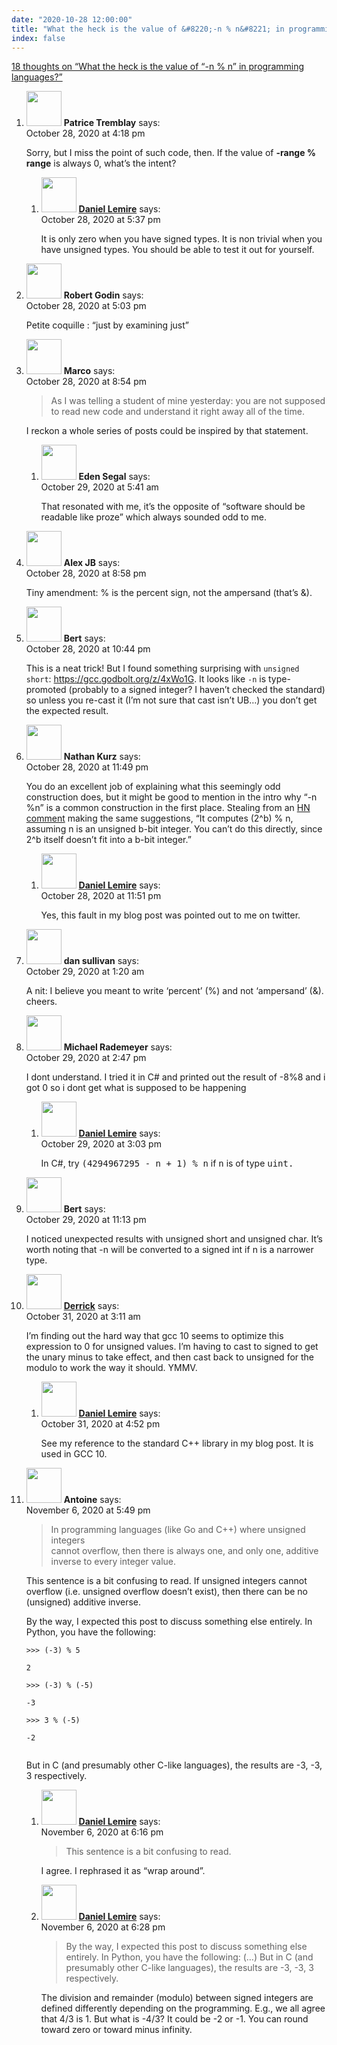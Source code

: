 ```yaml
---
date: "2020-10-28 12:00:00"
title: "What the heck is the value of &#8220;-n % n&#8221; in programming languages?"
index: false
---
```


[18 thoughts on &ldquo;What the heck is the value of &#8220;-n % n&#8221; in programming languages?&rdquo;](/lemire/blog/2020/10-28-what-the-heck-is-the-value-of-n-n-in-programming-languages)

<ol class="comment-list">
<li id="comment-556383" class="comment even thread-even depth-1 parent">
<div class="comment-author vcard">
<img alt src="https://secure.gravatar.com/avatar/07d4b484c6b2bebf3510163647c2f6dc?s=56&#038;d=mm&#038;r=g" srcset="https://secure.gravatar.com/avatar/07d4b484c6b2bebf3510163647c2f6dc?s=112&#038;d=mm&#038;r=g 2x" class="avatar avatar-56 photo" height="56" width="56" decoding="async" /> <b class="fn">Patrice Tremblay</b> <span class="says">says:</span> </div>
<div class="comment-metadata"><time datetime="2020-10-28T16:18:13+00:00">October 28, 2020 at 4:18 pm</time></a> </div>
<div class="comment-content">
<p>Sorry, but I miss the point of such code, then. If the value of <strong>-range % range</strong> is always 0, what&rsquo;s the intent?</p>
</div>
<ol class="children">
<li id="comment-556385" class="comment byuser comment-author-lemire bypostauthor odd alt depth-2">
<div class="comment-author vcard">
<img alt src="https://secure.gravatar.com/avatar/2ca999bef9535950f5b84281a4dab006?s=56&#038;d=mm&#038;r=g" srcset="https://secure.gravatar.com/avatar/2ca999bef9535950f5b84281a4dab006?s=112&#038;d=mm&#038;r=g 2x" class="avatar avatar-56 photo" height="56" width="56" decoding="async" /> <b class="fn"><a href="https://lemire.me/en/" class="url" rel="ugc">Daniel Lemire</a></b> <span class="says">says:</span> </div>
<div class="comment-metadata"><time datetime="2020-10-28T17:37:09+00:00">October 28, 2020 at 5:37 pm</time></a> </div>
<div class="comment-content">
<p>It is only zero when you have signed types. It is non trivial when you have unsigned types. You should be able to test it out for yourself.</p>
</div>
</li>
</ol>
</li>
<li id="comment-556384" class="comment even thread-odd thread-alt depth-1">
<div class="comment-author vcard">
<img alt src="https://secure.gravatar.com/avatar/56cf0d83dc108a339f7617bc12bd7a75?s=56&#038;d=mm&#038;r=g" srcset="https://secure.gravatar.com/avatar/56cf0d83dc108a339f7617bc12bd7a75?s=112&#038;d=mm&#038;r=g 2x" class="avatar avatar-56 photo" height="56" width="56" loading="lazy" decoding="async" /> <b class="fn">Robert Godin</b> <span class="says">says:</span> </div>
<div class="comment-metadata"><time datetime="2020-10-28T17:03:21+00:00">October 28, 2020 at 5:03 pm</time></a> </div>
<div class="comment-content">
<p>Petite coquille : &ldquo;just by examining just&rdquo;</p>
</div>
</li>
<li id="comment-556405" class="comment odd alt thread-even depth-1 parent">
<div class="comment-author vcard">
<img alt src="https://secure.gravatar.com/avatar/4919386b4d3a64de8d79d70f652c5b90?s=56&#038;d=mm&#038;r=g" srcset="https://secure.gravatar.com/avatar/4919386b4d3a64de8d79d70f652c5b90?s=112&#038;d=mm&#038;r=g 2x" class="avatar avatar-56 photo" height="56" width="56" loading="lazy" decoding="async" /> <b class="fn">Marco</b> <span class="says">says:</span> </div>
<div class="comment-metadata"><time datetime="2020-10-28T20:54:46+00:00">October 28, 2020 at 8:54 pm</time></a> </div>
<div class="comment-content">
<blockquote><p>
As I was telling a student of mine yesterday: you are not supposed to read new code and understand it right away all of the time.
</p></blockquote>
<p>I reckon a whole series of posts could be inspired by that statement.</p>
</div>
<ol class="children">
<li id="comment-556447" class="comment even depth-2">
<div class="comment-author vcard">
<img alt src="https://secure.gravatar.com/avatar/d081923c9998bd094289a54a0ee1045b?s=56&#038;d=mm&#038;r=g" srcset="https://secure.gravatar.com/avatar/d081923c9998bd094289a54a0ee1045b?s=112&#038;d=mm&#038;r=g 2x" class="avatar avatar-56 photo" height="56" width="56" loading="lazy" decoding="async" /> <b class="fn">Eden Segal</b> <span class="says">says:</span> </div>
<div class="comment-metadata"><time datetime="2020-10-29T05:41:26+00:00">October 29, 2020 at 5:41 am</time></a> </div>
<div class="comment-content">
<p>That resonated with me, it&rsquo;s the opposite of &ldquo;software should be readable like proze&rdquo; which always sounded odd to me.</p>
</div>
</li>
</ol>
</li>
<li id="comment-556406" class="comment odd alt thread-odd thread-alt depth-1">
<div class="comment-author vcard">
<img alt src="https://secure.gravatar.com/avatar/094d46275192922435ee4adaf57136cb?s=56&#038;d=mm&#038;r=g" srcset="https://secure.gravatar.com/avatar/094d46275192922435ee4adaf57136cb?s=112&#038;d=mm&#038;r=g 2x" class="avatar avatar-56 photo" height="56" width="56" loading="lazy" decoding="async" /> <b class="fn">Alex JB</b> <span class="says">says:</span> </div>
<div class="comment-metadata"><time datetime="2020-10-28T20:58:35+00:00">October 28, 2020 at 8:58 pm</time></a> </div>
<div class="comment-content">
<p>Tiny amendment: % is the percent sign, not the ampersand (that&rsquo;s &amp;).</p>
</div>
</li>
<li id="comment-556413" class="comment even thread-even depth-1">
<div class="comment-author vcard">
<img alt src="https://secure.gravatar.com/avatar/17be705e4e71f71e4d54b27039a786d9?s=56&#038;d=mm&#038;r=g" srcset="https://secure.gravatar.com/avatar/17be705e4e71f71e4d54b27039a786d9?s=112&#038;d=mm&#038;r=g 2x" class="avatar avatar-56 photo" height="56" width="56" loading="lazy" decoding="async" /> <b class="fn">Bert</b> <span class="says">says:</span> </div>
<div class="comment-metadata"><time datetime="2020-10-28T22:44:34+00:00">October 28, 2020 at 10:44 pm</time></a> </div>
<div class="comment-content">
<p>This is a neat trick! But I found something surprising with <code>unsigned short</code>: <a href="https://gcc.godbolt.org/z/4xWo1G" rel="nofollow ugc">https://gcc.godbolt.org/z/4xWo1G</a>. It looks like <code>-n</code> is type-promoted (probably to a signed integer? I haven&rsquo;t checked the standard) so unless you re-cast it (I&rsquo;m not sure that cast isn&rsquo;t UB&#8230;) you don&rsquo;t get the expected result.</p>
</div>
</li>
<li id="comment-556417" class="comment odd alt thread-odd thread-alt depth-1 parent">
<div class="comment-author vcard">
<img alt src="https://secure.gravatar.com/avatar/42db3b38e7ec7d5daa0813add239f16c?s=56&#038;d=mm&#038;r=g" srcset="https://secure.gravatar.com/avatar/42db3b38e7ec7d5daa0813add239f16c?s=112&#038;d=mm&#038;r=g 2x" class="avatar avatar-56 photo" height="56" width="56" loading="lazy" decoding="async" /> <b class="fn">Nathan Kurz</b> <span class="says">says:</span> </div>
<div class="comment-metadata"><time datetime="2020-10-28T23:49:53+00:00">October 28, 2020 at 11:49 pm</time></a> </div>
<div class="comment-content">
<p>You do an excellent job of explaining what this seemingly odd construction does, but it might be good to mention in the intro why &ldquo;-n %n&rdquo; is a common construction in the first place. Stealing from an <a href="https://news.ycombinator.com/item?id=24924357" rel="nofollow ugc">HN comment</a> making the same suggestions, &ldquo;It computes (2^b) % n, assuming n is an unsigned b-bit integer. You can&rsquo;t do this directly, since 2^b itself doesn&rsquo;t fit into a b-bit integer.&rdquo;</p>
</div>
<ol class="children">
<li id="comment-556418" class="comment byuser comment-author-lemire bypostauthor even depth-2">
<div class="comment-author vcard">
<img alt src="https://secure.gravatar.com/avatar/2ca999bef9535950f5b84281a4dab006?s=56&#038;d=mm&#038;r=g" srcset="https://secure.gravatar.com/avatar/2ca999bef9535950f5b84281a4dab006?s=112&#038;d=mm&#038;r=g 2x" class="avatar avatar-56 photo" height="56" width="56" loading="lazy" decoding="async" /> <b class="fn"><a href="https://lemire.me/en/" class="url" rel="ugc">Daniel Lemire</a></b> <span class="says">says:</span> </div>
<div class="comment-metadata"><time datetime="2020-10-28T23:51:57+00:00">October 28, 2020 at 11:51 pm</time></a> </div>
<div class="comment-content">
<p>Yes, this fault in my blog post was pointed out to me on twitter.</p>
</div>
</li>
</ol>
</li>
<li id="comment-556426" class="comment odd alt thread-even depth-1">
<div class="comment-author vcard">
<img alt src="https://secure.gravatar.com/avatar/4281d60d2ab6061c2d0d95f80c7a36d3?s=56&#038;d=mm&#038;r=g" srcset="https://secure.gravatar.com/avatar/4281d60d2ab6061c2d0d95f80c7a36d3?s=112&#038;d=mm&#038;r=g 2x" class="avatar avatar-56 photo" height="56" width="56" loading="lazy" decoding="async" /> <b class="fn">dan sullivan</b> <span class="says">says:</span> </div>
<div class="comment-metadata"><time datetime="2020-10-29T01:20:52+00:00">October 29, 2020 at 1:20 am</time></a> </div>
<div class="comment-content">
<p>A nit: I believe you meant to write &lsquo;percent&rsquo; (%) and not &lsquo;ampersand&rsquo; (&amp;). cheers.</p>
</div>
</li>
<li id="comment-556487" class="comment even thread-odd thread-alt depth-1 parent">
<div class="comment-author vcard">
<img alt src="https://secure.gravatar.com/avatar/65d8c50123be27a6b210ef06d79f3870?s=56&#038;d=mm&#038;r=g" srcset="https://secure.gravatar.com/avatar/65d8c50123be27a6b210ef06d79f3870?s=112&#038;d=mm&#038;r=g 2x" class="avatar avatar-56 photo" height="56" width="56" loading="lazy" decoding="async" /> <b class="fn">Michael Rademeyer</b> <span class="says">says:</span> </div>
<div class="comment-metadata"><time datetime="2020-10-29T14:47:53+00:00">October 29, 2020 at 2:47 pm</time></a> </div>
<div class="comment-content">
<p>I dont understand. I tried it in C# and printed out the result of -8%8 and i got 0 so i dont get what is supposed to be happening</p>
</div>
<ol class="children">
<li id="comment-556490" class="comment byuser comment-author-lemire bypostauthor odd alt depth-2">
<div class="comment-author vcard">
<img alt src="https://secure.gravatar.com/avatar/2ca999bef9535950f5b84281a4dab006?s=56&#038;d=mm&#038;r=g" srcset="https://secure.gravatar.com/avatar/2ca999bef9535950f5b84281a4dab006?s=112&#038;d=mm&#038;r=g 2x" class="avatar avatar-56 photo" height="56" width="56" loading="lazy" decoding="async" /> <b class="fn"><a href="https://lemire.me/en/" class="url" rel="ugc">Daniel Lemire</a></b> <span class="says">says:</span> </div>
<div class="comment-metadata"><time datetime="2020-10-29T15:03:20+00:00">October 29, 2020 at 3:03 pm</time></a> </div>
<div class="comment-content">
<p>In C#, try <tt>(4294967295 - n + 1) % n</tt> if <tt>n</tt> is of type <tt>uint</tt><tt>.</tt></p>
</div>
</li>
</ol>
</li>
<li id="comment-556530" class="comment even thread-even depth-1">
<div class="comment-author vcard">
<img alt src="https://secure.gravatar.com/avatar/17be705e4e71f71e4d54b27039a786d9?s=56&#038;d=mm&#038;r=g" srcset="https://secure.gravatar.com/avatar/17be705e4e71f71e4d54b27039a786d9?s=112&#038;d=mm&#038;r=g 2x" class="avatar avatar-56 photo" height="56" width="56" loading="lazy" decoding="async" /> <b class="fn">Bert</b> <span class="says">says:</span> </div>
<div class="comment-metadata"><time datetime="2020-10-29T23:13:19+00:00">October 29, 2020 at 11:13 pm</time></a> </div>
<div class="comment-content">
<p>I noticed unexpected results with unsigned short and unsigned char. It’s worth noting that -n will be converted to a signed int if n is a narrower type.</p>
</div>
</li>
<li id="comment-556682" class="comment odd alt thread-odd thread-alt depth-1 parent">
<div class="comment-author vcard">
<img alt src="https://secure.gravatar.com/avatar/0a4d47ee41d52878600685b4d295a047?s=56&#038;d=mm&#038;r=g" srcset="https://secure.gravatar.com/avatar/0a4d47ee41d52878600685b4d295a047?s=112&#038;d=mm&#038;r=g 2x" class="avatar avatar-56 photo" height="56" width="56" loading="lazy" decoding="async" /> <b class="fn"><a href="http://derrick.pallas.us/" class="url" rel="ugc external nofollow">Derrick</a></b> <span class="says">says:</span> </div>
<div class="comment-metadata"><time datetime="2020-10-31T03:11:22+00:00">October 31, 2020 at 3:11 am</time></a> </div>
<div class="comment-content">
<p>I&rsquo;m finding out the hard way that gcc 10 seems to optimize this expression to 0 for unsigned values. I&rsquo;m having to cast to signed to get the unary minus to take effect, and then cast back to unsigned for the modulo to work the way it should. YMMV.</p>
</div>
<ol class="children">
<li id="comment-556727" class="comment byuser comment-author-lemire bypostauthor even depth-2">
<div class="comment-author vcard">
<img alt src="https://secure.gravatar.com/avatar/2ca999bef9535950f5b84281a4dab006?s=56&#038;d=mm&#038;r=g" srcset="https://secure.gravatar.com/avatar/2ca999bef9535950f5b84281a4dab006?s=112&#038;d=mm&#038;r=g 2x" class="avatar avatar-56 photo" height="56" width="56" loading="lazy" decoding="async" /> <b class="fn"><a href="https://lemire.me/en/" class="url" rel="ugc">Daniel Lemire</a></b> <span class="says">says:</span> </div>
<div class="comment-metadata"><time datetime="2020-10-31T16:52:20+00:00">October 31, 2020 at 4:52 pm</time></a> </div>
<div class="comment-content">
<p>See my reference to the standard C++ library in my blog post. It is used in GCC 10.</p>
</div>
</li>
</ol>
</li>
<li id="comment-557336" class="comment odd alt thread-even depth-1 parent">
<div class="comment-author vcard">
<img alt src="https://secure.gravatar.com/avatar/ad4ee71956de6520a70d92a93b0ad145?s=56&#038;d=mm&#038;r=g" srcset="https://secure.gravatar.com/avatar/ad4ee71956de6520a70d92a93b0ad145?s=112&#038;d=mm&#038;r=g 2x" class="avatar avatar-56 photo" height="56" width="56" loading="lazy" decoding="async" /> <b class="fn">Antoine</b> <span class="says">says:</span> </div>
<div class="comment-metadata"><time datetime="2020-11-06T17:49:16+00:00">November 6, 2020 at 5:49 pm</time></a> </div>
<div class="comment-content">
<blockquote><p>
In programming languages (like Go and C++) where unsigned integers<br/>
cannot overflow, then there is always one, and only one, additive<br/>
inverse to every integer value.
</p></blockquote>
<p>This sentence is a bit confusing to read. If unsigned integers cannot overflow (i.e. unsigned overflow doesn&rsquo;t exist), then there can be no (unsigned) additive inverse.</p>
<p>By the way, I expected this post to discuss something else entirely. In Python, you have the following:</p>
<p><code>&gt;&gt;&gt; (-3) % 5<br/>
2<br/>
&gt;&gt;&gt; (-3) % (-5)<br/>
-3<br/>
&gt;&gt;&gt; 3 % (-5)<br/>
-2<br/>
</code></p>
<p>But in C (and presumably other C-like languages), the results are -3, -3, 3 respectively.</p>
</div>
<ol class="children">
<li id="comment-557342" class="comment byuser comment-author-lemire bypostauthor even depth-2">
<div class="comment-author vcard">
<img alt src="https://secure.gravatar.com/avatar/2ca999bef9535950f5b84281a4dab006?s=56&#038;d=mm&#038;r=g" srcset="https://secure.gravatar.com/avatar/2ca999bef9535950f5b84281a4dab006?s=112&#038;d=mm&#038;r=g 2x" class="avatar avatar-56 photo" height="56" width="56" loading="lazy" decoding="async" /> <b class="fn"><a href="https://lemire.me/en/" class="url" rel="ugc">Daniel Lemire</a></b> <span class="says">says:</span> </div>
<div class="comment-metadata"><time datetime="2020-11-06T18:16:25+00:00">November 6, 2020 at 6:16 pm</time></a> </div>
<div class="comment-content">
<blockquote>
<p>This sentence is a bit confusing to read.</p>
</blockquote>
<p>I agree. I rephrased it as &ldquo;wrap around&rdquo;.</p>
</div>
</li>
<li id="comment-557343" class="comment byuser comment-author-lemire bypostauthor odd alt depth-2">
<div class="comment-author vcard">
<img alt src="https://secure.gravatar.com/avatar/2ca999bef9535950f5b84281a4dab006?s=56&#038;d=mm&#038;r=g" srcset="https://secure.gravatar.com/avatar/2ca999bef9535950f5b84281a4dab006?s=112&#038;d=mm&#038;r=g 2x" class="avatar avatar-56 photo" height="56" width="56" loading="lazy" decoding="async" /> <b class="fn"><a href="https://lemire.me/en/" class="url" rel="ugc">Daniel Lemire</a></b> <span class="says">says:</span> </div>
<div class="comment-metadata"><time datetime="2020-11-06T18:28:13+00:00">November 6, 2020 at 6:28 pm</time></a> </div>
<div class="comment-content">
<blockquote>
<p>By the way, I expected this post to discuss something else entirely. In Python, you have the following: (&#8230;) But in C (and presumably other C-like languages), the results are -3, -3, 3 respectively.</p>
</blockquote>
<p>The division and remainder (modulo) between signed integers are defined differently depending on the programming. E.g., we all agree that 4/3 is 1. But what is -4/3? It could be -2 or -1. You can round toward zero or toward minus infinity.</p>
</div>
</li>
</ol>
</li>
</ol>
